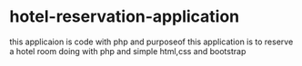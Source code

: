 # hotel-reservation-application

this applicaion is code with php and purposeof this application is to reserve a hotel room
doing with php and simple html,css and bootstrap
